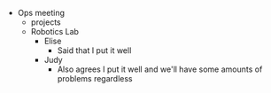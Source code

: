 - Ops meeting
	- projects
	- Robotics Lab
		- Elise
			- Said that I put it well
		- Judy
			- Also agrees I put it well and we'll have some amounts of problems regardless